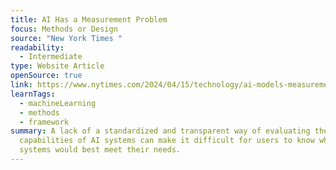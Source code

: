 ```yaml
---
title: AI Has a Measurement Problem
focus: Methods or Design
source: "New York Times "
readability:
  - Intermediate
type: Website Article
openSource: true
link: https://www.nytimes.com/2024/04/15/technology/ai-models-measurement.html
learnTags:
  - machineLearning
  - methods
  - framework
summary: A lack of a standardized and transparent way of evaluating the
  capabilities of AI systems can make it difficult for users to know which
  systems would best meet their needs.
---
```

